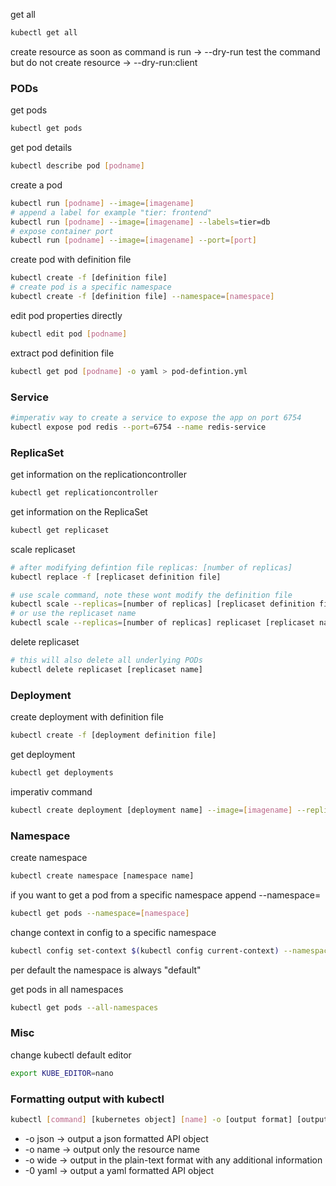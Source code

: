get all
```bash
kubectl get all
```

create resource as soon as command is run
-> --dry-run
test the command but do not create resource
-> --dry-run:client

### PODs
get pods
```bash
kubectl get pods
```

get pod details
```bash
kubectl describe pod [podname]
```

create a pod
```bash
kubectl run [podname] --image=[imagename]
# append a label for example "tier: frontend"
kubectl run [podname] --image=[imagename] --labels=tier=db
# expose container port
kubectl run [podname] --image=[imagename] --port=[port]
```

create pod with definition file
```bash
kubectl create -f [definition file]
# create pod is a specific namespace
kubectl create -f [definition file] --namespace=[namespace]
```

edit pod properties directly
```bash
kubectl edit pod [podname]
```

extract pod definition file
```bash
kubectl get pod [podname] -o yaml > pod-defintion.yml
```

### Service
```bash
#imperativ way to create a service to expose the app on port 6754
kubectl expose pod redis --port=6754 --name redis-service
```

### ReplicaSet
get information on the replicationcontroller
```bash
kubectl get replicationcontroller
```

get information on the ReplicaSet
```bash
kubectl get replicaset
```

scale replicaset 
```bash
# after modifying defintion file replicas: [number of replicas]
kubectl replace -f [replicaset definition file]

# use scale command, note these wont modify the definition file
kubectl scale --replicas=[number of replicas] [replicaset definition file]
# or use the replicaset name
kubectl scale --replicas=[number of replicas] replicaset [replicaset name]
```

delete replicaset
```bash
# this will also delete all underlying PODs
kubectl delete replicaset [replicaset name]
```

### Deployment
create deployment with definition file
```bash
kubectl create -f [deployment definition file]
```

get deployment
```bash
kubectl get deployments
```

imperativ command
```bash
kubectl create deployment [deployment name] --image=[imagename] --replicas=[number of replicas]
```

### Namespace
create namespace
```bash
kubectl create namespace [namespace name]
```

if you want to get a pod from a specific namespace append --namespace=
```bash
kubectl get pods --namespace=[namespace]
```

change context in config to a specific namespace
```bash
kubectl config set-context $(kubectl config current-context) --namespace=[namespace]
```
per default the namespace is always "default"

get pods in all namespaces
```bash
kubectl get pods --all-namespaces
```

### Misc
change kubectl default editor
```bash
export KUBE_EDITOR=nano
```

### Formatting output with kubectl
```bash
kubectl [command] [kubernetes object] [name] -o [output format] [output filename]
```
-  -o json -> output a json formatted API object
-  -o name -> output only the resource name
-  -o wide -> output in the plain-text format with any additional information
-  -0 yaml -> output a yaml formatted API object


